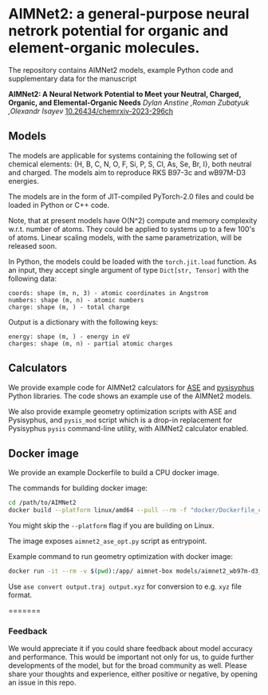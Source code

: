 
# AIMNet2: a general-purpose neural netrork potential for organic and element-organic molecules.

The repository contains AIMNet2 models, example Python code and supplementary data for the manuscript

**AIMNet2: A Neural Network Potential to Meet your Neutral, Charged, Organic, and Elemental-Organic Needs**
*Dylan Anstine ,Roman Zubatyuk ,Olexandr Isayev*
[10.26434/chemrxiv-2023-296ch](https://doi.org/10.26434/chemrxiv-2023-296ch)
  
## Models

The models are applicable for systems containing the following set of chemical elements:
{H, B, C, N, O, F, Si, P, S, Cl, As, Se, Br, I}, both neutral and charged. The models aim to reproduce RKS B97-3c and wB97M-D3 energies.
  
The models are in the form of JIT-compiled PyTorch-2.0 files and could be loaded in Python or C++ code.

Note, that at present models have O(N^2) compute and memory complexity w.r.t. number of atoms. They could be applied to systems up to a few 100's of atoms. Linear scaling models, with the same parametrization, will be released soon.

In Python, the models could be loaded with the `torch.jit.load` function. As an input, they accept single argument of type `Dict[str, Tensor]` with the following data:
```
coords: shape (m, n, 3) - atomic coordinates in Angstrom 
numbers: shape (m, n) - atomic numbers
charge: shape (m, ) - total charge
```
Output is a dictionary with the following keys:
```
energy: shape (m, ) - energy in eV
charges: shape (m, n) - partial atomic charges
```
## Calculators

We provide example code for AIMNet2 calculators for [ASE](https://wiki.fysik.dtu.dk/ase) and [pysisyphus](https://pysisyphus.readthedocs.io/) Python libraries. The code shows an example use of the AIMNet2 models. 

We also provide example geometry optimization scripts with ASE and Pysisyphus, and `pysis_mod` script which is a drop-in replacement for Pysisyphus `pysis` command-line utility, with AIMNet2 calculator enabled.

## Docker image

We provide an example Dockerfile to build a CPU docker image.

The commands for building docker image: 
```bash
cd /path/to/AIMNet2 
docker build --platform linux/amd64 --pull --rm -f "docker/Dockerfile_cpu" -t aimnet-box "."
```

You might skip the `--platform` flag if you are building on Linux.

The image exposes `aimnet2_ase_opt.py` script as entrypoint.

Example command to run geometry optimization with docker image:

```bash
docker run -it --rm -v $(pwd):/app/ aimnet-box models/aimnet2_wb97m-d3_ens.jpt input.sdf output.sdf --charge 0 --traj output.traj
```

Use `ase convert output.traj output.xyz` for conversion to e.g. `xyz` file format.

=======

### Feedback

We would appreciate it if you could share feedback about model accuracy and performance. This would be important not only for us, to guide further developments of the model, but for the broad community as well. 
Please share your thoughts and experience, either positive or negative, by opening an issue in this repo.
